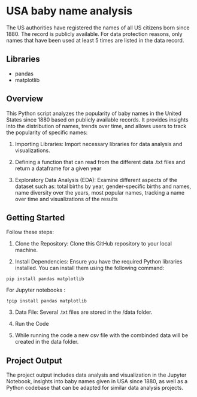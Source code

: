 # USA baby name analysis

The US authorities have registered the names of all US citizens born since 1880. The record is publicly available. 
For data protection reasons, only names that have been used at least 5 times are listed in the data record.

## Libraries
- pandas
- matplotlib

## Overview
This Python script analyzes the popularity of baby names in the United States since 1880 based on publicly available records. It provides insights into the distribution of names, trends over time, and allows users to track the popularity of specific names:

1. Importing Libraries: Import necessary libraries for data analysis and visualizations.

2. Defining a function that can read from the different data .txt files and return a dataframe for a given year

3. Exploratory Data Analysis (EDA): Examine different aspects of the dataset such as: total births by year, gender-specific births and names, name diversity over the years, most popular names, tracking a name over time and visualizations of the results


## Getting Started
Follow these steps:

1. Clone the Repository: Clone this GitHub repository to your local machine.

2. Install Dependencies: Ensure you have the required Python libraries installed. You can install them using the following command:
``````
pip install pandas matplotlib 
``````
For Jupyter notebooks :
``````
!pip install pandas matplotlib 
``````
3. Data File: Several .txt files are stored in the /data folder.

4. Run the Code

5. While running the code a new csv file with the combinded data will be created in the data folder.


## Project Output
The project output includes data analysis and visualization in the Jupyter Notebook, insights into baby names given in USA since 1880, as well as a Python codebase that can be adapted for similar data analysis projects.